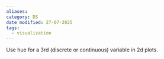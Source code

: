```yaml
---
aliases: 
category: DS
date modified: 27-07-2025
tags:
  - visualization
---
```

Use hue for a 3rd (discrete or continuous) variable in 2d plots.